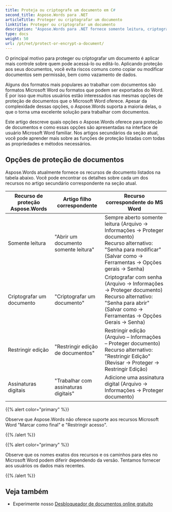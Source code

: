 ```yaml
---
title: Proteja ou criptografe um documento em C#
second_title: Aspose.Words para .NET
articleTitle: Proteger ou criptografar um documento
linktitle: Proteger ou criptografar um documento
description: "Aspose.Words para .NET fornece somente leitura, criptografia de documento, edição restrita e assinaturas digitais para proteção de documentos usando C#. Aspose.Words oferece suporte à maioria das opções de proteção do Word."
type: docs
weight: 50
url: /pt/net/protect-or-encrypt-a-document/
---
```


O principal motivo para proteger ou criptografar um documento é aplicar mais controle sobre quem pode acessá-lo ou editá-lo. Aplicando proteção aos seus documentos, você evita riscos comuns como copiar ou modificar documentos sem permissão, bem como vazamento de dados.

Alguns dos formatos mais populares ao trabalhar com documentos são formatos Microsoft Word ou formatos que podem ser exportados do Word. É por isso que muitos usuários estão interessados nas mesmas opções de proteção de documentos que o Microsoft Word oferece. Apesar da complexidade dessas opções, o Aspose.Words suporta a maioria delas, o que o torna uma excelente solução para trabalhar com documentos.

Este artigo descreve quais opções o Aspose.Words oferece para proteção de documentos e como essas opções são apresentadas na interface de usuário Microsoft Word familiar. Nos artigos secundários da seção atual, você pode aprender mais sobre as funções de proteção listadas com todas as propriedades e métodos necessários.

## Opções de proteção de documentos

Aspose.Words atualmente fornece os recursos de documento listados na tabela abaixo. Você pode encontrar os detalhes sobre cada um dos recursos no artigo secundário correspondente na seção atual.

|  Recurso de proteção Aspose.Words |  Artigo filho correspondente |  Recurso correspondente do MS Word |
|  -------------------------------  |  ------------------------------  |  ------------------------------------------------------------  |
|  Somente leitura |  "Abrir um documento somente leitura" |  Sempre aberto somente leitura (Arquivo → Informações → Proteger documento)<br /> Recurso alternativo: "Senha para modificar" (Salvar como → Ferramentas → Opções gerais → Senha) |
|  Criptografar um documento |  "Criptografar um documento" |  Criptografar com senha (Arquivo → Informações → Proteger documento)<br /> Recurso alternativo: "Senha para abrir" (Salvar como → Ferramentas → Opções Gerais → Senha) |
|  Restringir edição |  "Restringir edição de documentos" |  Restringir edição (Arquivo – Informações – Proteger documento)<br /> Recurso alternativo: "Restringir Edição" (Revisar → Proteger → Restringir Edição) |
|  Assinaturas digitais |  "Trabalhar com assinaturas digitais" |  Adicione uma assinatura digital (Arquivo → Informações → Proteger documento) |

{{% alert color="primary" %}}

Observe que Aspose.Words não oferece suporte aos recursos Microsoft Word "Marcar como final" e "Restringir acesso".

{{% /alert %}}

{{% alert color="primary" %}}

Observe que os nomes exatos dos recursos e os caminhos para eles no Microsoft Word podem diferir dependendo da versão. Tentamos fornecer aos usuários os dados mais recentes.

{{% /alert %}}

## Veja também

* Experimente nosso [Desbloqueador de documentos online gratuito](https://products.aspose.app/words/unlock)
